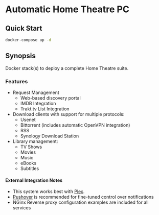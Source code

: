 # Automatic Home Theatre PC

## Quick Start

````bash
docker-compose up -d
````

## Synopsis

Docker stack(s) to deploy a complete Home Theatre suite.  

### Features

- Request Management 
	- Web-based discovery portal
	- IMDB Integration
	- Trakt.tv List Integration
- Download clients with support for multiple protocols:
	- Usenet 
	- Bittorrent (includes automatic OpenVPN integration)
	- RSS
	- Synology Download Station
- Library management:
    - TV Shows
	- Movies
	- Music
	- eBooks
	- Subtitles


#### External Integration Notes

- This system works best with [Plex](https://plex.tv).  
- [Pushover](https://pushover.net) is recommended for fine-tuned control over notifications  
- NGinx Reverse proxy configuration examples are included for all services



